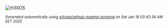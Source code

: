 <div align="justify">
<picture>
    <source media="(prefers-color-scheme: dark)" srcset="https://i.ibb.co/NVzYBgs/output-gif.gif">
    <source media="(prefers-color-scheme: light)" srcset="https://i.ibb.co/NVzYBgs/output-gif.gif">
    <img alt="H3XOS" src="https://i.ibb.co/NVzYBgs/output-gif.gif">
</picture>

<sub><i>Generated automatically using [x0rzavi/github-readme-terminal](https://github.com/x0rzavi/github-readme-terminal) on Sat Jan 18 03:42:36 AM EET 2025</i></sub>
</div>